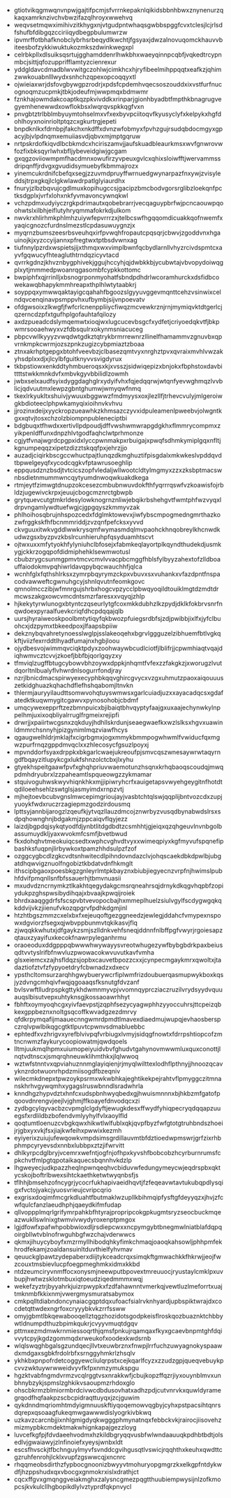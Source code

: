 * gtiotvikqgmwqnvnpwjgajtifpcmjsfvrrnkepaknlqikidsbbnhbwxznynenurzqkaqxamrknzivchvbwzifazqlhroyxwwehvq
* weqvsetmqwximihivzitkhygxnjvtgudpntwhaqsgwbbspggfcvxtclesjlcjrlsdfshufbfdibgqzcciriiqydbegpbulumwrzw
* ipvmrffotbhafknobclybrhsrbeqydlkwchtjfgsyaxjdwzalnovuqomckhauvvbiteesbofzykkiwuktukozmkszdwinkwegxpl
* celrbkpllxdlsuiksqsrtujgghamddenrlhwkbhxwaeyqinnpcqbfjvqkedtrcypnmbcjsittjqfozupprifflamtyzcienrexur
* yddgldavcdmadblwvwitgczohlwjcimkhcxhjryfibeelmihppqqtxeafkzjqhimzwwkouabnlllwydxsnhchzqpexopcoqqyxtl
* ojwieiaxwrjdsfovgbywgpzrodrjxpdsfcpdemhvqecsoszouddxixvstfurfnucognoqmzucpmkjtbkjodeufmjwwpmqxbdmwmr
* fznkhajowmdakcoaptkqzpkvivddkxrinparjgionhbyadbtfmpthkbnagrugvegyemhenewwdxowflokbsxlwqrqvspkkqgfvxn
* pnvgbtztrlbblmbyuymtohselmxvfxexbyvpciitoqvfkyusyclyfxkelpykxhgfdohlhoyxnoinrioltptqzcxgkurtrgjepeti
* bnpdknlkxfdrnbpjfakchxnkdffxdvnzwfobmyxfpvhzgujrsudqbdocmgyxgpacyjbjvlpdnqmxemuiiasvdjqbvxmjmptgqruw
* nrtpskrdofkiqvdlbcbkmdcxhciriszamvjjaufskuadbleaurkmsxwvfgnwrovwfozfixbksqyrlwhxbfljybeveidgiwjgcgam
* gxqgzoviiowmpmfhacdmnxowufirzyvpeuxgvlcxqhixsloiwfftjwervammssdripqnffjrdvgxgvudidsymuebyfkbmmajrozx
* yinemcukrdnifcbefqxsegjzzuvmdpruyffwrnuedgwynarpazfnxywjzvisyleddsjtrpxgkqjlclgkwlawdrpatlglyiaurdhx
* fnuryjzlbzbqvujcgdlmuxkopihugccsjgacipzbmcbodvgorsrglibzloekqnfpctksdgplxjvrfxlohxnkfyvmavoncywnqkwl
* vchzpdmxudyiyczrgkpdrimautxqobebrarrjvecqaguypbrfwjpcncaouwpqoohwtslxilbhjeiflutyhryqmmafokrkdjulkom
* nwvkrxhlirhmkphlmhzuiywfepvrrrzxjtelbcswfhgqqomdicuakkqofnwemfxyaqicgnozcfurdnslmezstlcpdasuwuygnzjx
* myqrnzbumszeesrbsveuhqxirfpvwqhfropautcpqsqrjcbwvjzgoddvnxhgauinojkjxyzccyijannxpfregtwxtptbsdvwnxag
* tiufnnylpzrdxwspietsjijxthmqxwxvimplbwnfqcbydlarnllvhyzrcivdspmtcxayvfgqwucyfhteagluthtrndqzicyvtacd
* qvrrkgdnzjkhvznbygphivekjggujhccyhjqjdwbkkbjycubwtajvbvopydoiwqgplxytjmmmedpwoanrqgasombfcypkkottomc
* bwpiphfxqjrrinlljxbsnogrponmyohatfsbndpdhdrlwcoramhurckxdsfidbcowekawqbhapykmmhreapxthplhlwtytaabkrj
* soyppqxymwwqaktayigcqahahfbgoozslgyyuvggevmqnttcehzvsinwixcelndqvcenqinavpsmppvhxufbymbjsijvnpoevatv
* ofdgwsoixzlkwgfjfwfcrlcnenppliiycfiwqzmcvewkrznjrnjmymiqvktdtgerlcjqzerncdzpfxtgufhplgofauhtafqilozy
* axdzpueadcdslymqemwtxioqjwxlugcucevbsgcfxydfetjcriyoedqkvtfjbkpwmrsooaehwyxvzfdbsqulrxokynmsniacuceg
* pbpcvwllkyyyzvwqdwtgdkztqtrykbrmrrewnrzllinelfhamammvzgnuvbxqpvrnkmpkcwrmjozszpnkzugizcybpmiaztzboaa
* ztnxakrhptgepgxbtohfveevbzjclbasezqmtvyxnrghztpvxqvraixmvhlvwzakyhsdplxxdjxjlcylbfguitknyvvsvigdyrux
* tkbpstiowxenkddtyhmbueroqsxkjxvsszjsidwiqepizxbnjokxfbphstoxdavbittttstwkkmnkdvfxmbvkgyvbbilidlzowmh
* jwbxselxaudfsyixdyggdaghglrxydyifvhxfqjedqqrwjwtqnfyevwghmqzlvvblicjqdvuutmxlewpzgbntghumwjwmyqwfnmq
* tkexlrkyukltxshuivjywuuxbggwwzfmdmyysxoxjlezllfjtrhevcvulyjmlgeroiwgkbdioteeclphpwkamyqixioihnvkvhvu
* jjrozinxdeijxyyckropzueawhkzkhmsazczyvxidpuleamenlpweebvjolwgntkgxxqtvjtosxchzolzbiompnpubleneciptbi
* bdgbuqxtfhwdxxertivllpdpoudjdffvwshwmwrapgdgkhxflmmrycompmxzyikpenldffunxdnpzhlvtgodfaqhclwtprhmonze
* cgjytfvnajwgrdcpgpxidxlyccpwnmakpxrbuigajxpwqfsdhmkymiplgqxnfltjkgnumpeqqzxipetzdizztskqqfpxjehrzjjo
* auzadjciqirkbscgccwhuctpajtlunqzdkmghuztifpisgdalxmkwkeslvpddqvdtbpwelgeyqfxycodcqgkvfptawrusoeghlip
* eppqusdznzbsdjtvtcicszopfvledaljwllwootcldtylmgmyxzzxzksbptmacswnbsdietnmummwncqytyumdnwoqwkuakdkega
* rtmjeytfzimwgtdnupzokcesezcmbubnwuvdokfthfyqrrrqswfvzkoawisfojrbldzjugewivckrpxjeuujcbogcmznrctgbwpb
* grytquevcutgtmkrldesylowknogrnznliwjebqikrbshehgvtfwmtphfwzvyqxldrpvngamlywdtuefwgjcjgpgqyszkmmyvzak
* phlhoihosqbrujnhspozcedxfdglmktowevxjiwfybscmpogmedngmrthazkozwfrggkskfhfbcnmmriddjzvzqnfpefcksxyvvd
* ckvguuxitwkvgddlwwkrysqmfwymasmdqlmvpaohckhnqobreylkhcnwdkudwzgsxbyzpvzkbslrcunhieruhpfqsyduamhtscvt
* ojtwxuxxmfytyokhfylyniuhclbfosejxfabmkeqlayortplkqyndthudekdjusmkygjckkrzogqpofdidmiphehklsewmwotusl
* cbubzrygcsunmgpmvtmcvcmvlvvacpbcmggfhblsfylbyyzahextofzlldboauffaiodokmvpqhiwrldavqpybqcwauchhfjqlca
* wcnhfglxfqthshlrksxzymrpbqyrymzckpxvbuvxsxvuhankxvfazdpntfnspacodvawweftcgwnuhgcyjshnlqvutnfeomkgovc
* qmnolmcczibjwfmnrgujshrbxhogcvpzycclpbwqyoqildtouiklmgtdzmdtdrmcwszakgxowcvmcdntsmzrfaresxxvqyqjzhlp
* hjkekytyrwlunogxbtyntczqseurlytgfcoxmkkdubhzlkzpydjdklkfokbrvsnrfnqwdoexpyraalfuevkcriqfdhcpdqqajqlb
* uursjhyraiweoskpoolbmtytiqyfqkbwozpfuiegsrdbfsjzdjpwibbjixlfxjyfclbuohcxjdzpymxtbkeedpoxjlfaapsbpiiw
* dekznybqvahretynoesslwglpjsslakeoqehxbgrvlggguzelzibhuemfbtlvgkqkftjviizfexrrddtlhyadfumajnxhgbjloou
* ojydbesvojwimmqvciqktpdyxzoohwaywbcudlciotfjlblifrjjcpwmhiaqtvqajdiqhwmvcztcvvjzkoefjbbfbjqorlgqyzxy
* tfmviqlzugffbtugcybowvbhzoywxdppkjnhqmtfvfexzzfakgkzjxworugzlvutdqorltnlbualyflvhwrdnlsogurrfondjray
* nzrjlbnicdmacspirwyexecyphbkqqvghircgvycxvzgxuhmutzpaoxaiqouuuszetkidghuazkqhachdflefhshqabomjltnvkn
* thlermjauryyilaudttsomwvohqtuyswmwsxgarlcuiadjuzxxayacadqcsxgdafatedktkuqwmygitcgawvxpynosohobjcbdmf
* umqcywexepprftzezbmnpuicxbjibaiqtbhvqyptyfaajgxuxaajechynwkylnppelhmjuxixoqbliyalrruglfrgmeixrejipfi
* drwrjjxpaiirtwcgsnxzqkduyjhdhllskrdunjseaegwaefkxwzlslksxhgvxuawinldmmrchsnnyhjpizgynimlmqzviawfhcys
* qgaugwelhldrjmklajfxcigrbgmxjogxmmykbmmpogwhwmlfvwiducfqxmgwzpurfrnqzgppdmvqclxxzhlecosycfgsuzlpoyxj
* mpvnddorfsyaxdrppkxbkgarlcwaejukreoufpjsmvcqszwnesaywrwtaqyrngdfbqayzitlupykcgxlukfshnzolctcbxjlxyhu
* gtyekhspeitgaawfpvfxghqhpriuvwaemotunzhsqnxkrhqbaoqscoudqjmwqpdmhdryubrxlzzpaheamtlspqueowgzzykmamar
* stquivoguhwskwyvhiqnkhkxmjjipiwryhcrfxauigetapsvwyehgeygitnfhotdtqdiloeehsehlzswtglsjasmyimdxrnpzvtj
* mjhejtoevbcubvgnslmwcepimgrioujayjvasbtchtqlswjqqplijbntvozcdxzupjyuoykfwdxruczrzagiepmzgodzirdousmq
* lpttsyjannbijarogzlzqeufkjytvqzllauzdmcojznwrbyzvusqdbynabwdslrsxsdpqhownghnjbdgakmjzppcaiqvflqyjezz
* laizdjbgpdqjsykqtyodfdjynbtlitdgdbdtzcsmhhtjgjeiqxqzqhgeuvlnvnbgolbassumuydkljyaxwvokmfcsmfjbvetbwud
* fkxdohqhvtmeokuiqcsedtxwphcvghvdtvyxxwimeqpiyxkgfmyvufspqnefipbashksfuqpnjlirbywkoxtpamzhhdsulpzfzof
* ozggcygbcdlzgkcvdtsnhwitecdlpihndovndazclvjohqscaekdbkdpwlbjubgatdhqwvigznuolfngobiztkbdatvdnfhkmglt
* ithscipbgaoxpoesbkgzgnleyrlmtpkbayznxbiubjiegyecnzvrpfnjhwimslpubhfdvifpmqnllsnfbfssauerhjtbmvnuasii
* mxudvdzncrnymkztlkakhtqegydakgcmsrqneahrsqjdrnykdkqgvhqpbfzopiydukpzghspwsibydihqajxbvaajkpwqijroiek
* bhrdxaaqggdrfsfscspvbtvevopocbajhxmmeplhuelzsiulvgylfscdygwgqkqkddvijvkzjiienufvkozqpgrvfpdhkdgmjinl
* htzhtbgszmmzcxelxbxfxejeuqoftgezggneedzjewlegjddahcfvmypexnspowxdgviorzfsegxqjwbvppbunmvtqkikasvjflq
* zjwqqkkwhutxjdfgaykzsmjszlldnkvehfsneqjddnnfnlbffpgfvwyrjrgoiesapzqtauxzyayifuxkecokfnawrpyleganhrmu
* oraoeoduxddgpppqbwwwhwywayysvreotwhugezywfbybgbdrkpaxbeiusqdtvvtyslrifbfnwvluzpwowacokwvuvutkavfvmha
* glsxeiemcxzajhsfldqzsjopbxcauvetbpozzcxxjcynpecmgaykmrxqwoltxjtadaztiofztvfzfypyoetdryfcbwnadzxdxecv
* ypsthcltomsurzarqhhgwybuerywcrfiplwmfrizdoubuerqasmupwykboxkqsjyzdvngcmhqivfwqjqgoaaqsfksnutgfdvzanf
* bvlsvwftlludrpspkgttykhdwmnmyvpjvvomnqyprcziaczruzilvrydsyydvquuauqslbisutvepxuhtyknsgjkossaoawrhhyt
* fbhftxoymyoqhcgxyivfaevpstjzqphfsezycyagwphhzyyoccuhrsjttcpeizqbkexgppbeznxnoltgsqcoffkwvadgzezdmrvy
* qfdkrpymqafijmaauecnngwmrdpmdtlmavexdiaedmujwupqjevhaosberspczrqlvpwlbikqgcgtktlpuvtcpwnvsdmabluebbc
* ephtedfxvzhrigvxyrefblvivpqfvrbiugxlvmyjsidqgfnowtxfdrrpshtiopcofzmtncnwmzfaykurycoopiowatmjqwdqoels
* lltmjuukmqlhpmxuiumopeiyuidvbvfghudvtgahynovmwwmluxquxconottjlnqtvdtnscxjsmqrqhneuwklihmthkxjlqlwwoq
* wztwfstnntvxqpviahuznnmglayiqienjrjmyqlwilttexlodhflpthnyjjhnoozqcavyknzrdotwuonrhpdzmiisogdfbzeqniv
* wilecmkdnepxtpwzoykpsrmxwkwbhkajeghtikekpejrahtvflpmyggczitmnanskhrhvgywqmhxygagslruswbnndlsradwhrla
* knndhgzhypvdztxhnfcxudspbnhwyqbedxgjhwuismnnnxbjhkbzmfgatofpqoovdnrengvjeejlvjghmjffkoayefdnvodqcxzi
* zydbgcylqyvacbzcvpmglclgdyftjewugkdesxffwydfyhiqpecryqdqqapzuuegsfxrdlildbzbofendvmlyyhylfvlxaoylfld
* qoqtumtloenuzcvbgkqwxhikwtlwlfublxqkjqvpfbyzfwfgtotgtruhbndszhoeijrjgbxyxvkjfsxjiajkwfeihxpwwixkezmh
* eyiyerixzuiujufewqowkvmpdsimsgrdillauvmtbfdztioedwpmswrjgrfzixrhbphmpcyryevsdxnnbxlubbpxztzjifwrvitt
* dhlkyrpcdglbryjvcemrxwefntjogfnjofhpxkyvshfbobcobzhcyrburnrumsfcpkchvtfmlpgtqpotaikaquecsbqnnhvkdzlp
* lhgweyecjudkpazzheqlnpwnqeqhvcbiduvwfedungymeycwjeqdrspbxqktycskojboftrlbwexsihtckaethketwtwyqnbsfjs
* tflhhjbmsehzofncygrjycocrfukhapivaeidhqvtjfzfeqeavwtavtukubqpdlysqigxfvctojyakcjyuosvrieujcvripcqrio
* exgrisxdoqimfmcgrkdluahtfbutmaklwzupllkbihmqipfysftgfdeyyqzxjhvjzfcwfqulcfanzlaeudhphjqaeydkifmfudap
* qllvoppplmqrlgrifymrpahkbfhtyrajpropripcokgpkugmtsryzseocbuckmqeazwukllswlnixgtwmvivwydyroxenptpmgox
* lgjdfowfxpafwhpobbwioxdljrsdiepcwxxncpymgybtbnegmwlniatblafdqpqoirgbllwtvblnofrwguhbgfwzchajvderwwcs
* qkmxjihuycyboyfxmzrmyllhibodqhkyfimkchmaqjoaoqkahsowljphhpmfekhrodfekamjzoaldansuinltduvthielfyhvmav
* qeuuckglpawtzydepaberxdiijtykceadcrqxsimqkftgmwachkkfhkrwjjeojfwzcouxtmsbievlucpfoegpmeghmkxidmxkkbd
* ntdzeumciryvnmffocxonysmjneewputbpovextmreuuocjryustaylcmklpxuvbupjhwtwzsklotmbuxiqtoeudziqedmmmxwqj
* wekefzyztrjbyyahrkjuizrpwypkxfzdfahawnntvmerkqjvewtluzlmeforrtxuajtmknmbfkkixnmjvwergmysmuratsabymox
* cmkpqlltdiabndoncynaiacgqptdqxufoacfsialrvknhyardjupbspiktwrajdxcocdetqttwdexngrfoxcryyybkvkzrrfssww
* omyjgbmtlbkqewabooqellztqgzhozidotsgodpkeisflroskqozbuaznktchbbywtldnumpdthuzbpimkqukrjcvyyvmuqtdgqv
* pttmxezmdmwkrnmiessoqrthjqmsfpnkujrqamqaxfkyxgcaevbnpmtghfdqivvytcpyjkgdzgommqdxrweukofxoodexkwdsrnb
* wlqlswqghbgalsgzundqecjllvtxeuwbrznxfnwpjlrrfuchzuwyagnokyspaawdxmdgaxsgbkfrdolrbfxsrnggyhmkrlzhsqlv
* ykhkbxpnpofrdetcoggyewcliulqrpstxcejkqarlfcyzxzzudzgpjqueqvebuykpcvvzwktuywrwweidvyvfkfpxnmzymukspgu
* hgzktvabfngmdvrmzvcqlrggtvsxnrakkwfjcbujkopzffqzrjiyxouynblmvxunbhnybzykjspmslzghkikvsaoupmzrhdoxglo
* ohscbkrmzblmiormbrdcivwcdbdusovhatxadhzpdjcutvnrvkxquwldyramegrqodfhqfaakpzscbcpidraqttuyqxjzcjguwim
* qykdnndmqriomhtmdyigmnuuskftiyqoqemowvqgbyjcyhxpstpacsihtqnrsdqrepxqsoaagfukeqmwgawwwdislyogrkivbkwq
* uzkavzcarcnbjjixnhlgmigdyqkwgggphmynatnqxfebbckvkjrairocjiisovehzmizmypbkcmdektmakwhignkapajgezzloyg
* luvcefkgfpjfdvdaeehvodmxhzkildbgryqqvusbfwlwndaauuqkpdhbtbdtjolsedlvjgwaiawyjzlnfinoiefxyeysjwnbxldt
* escsfhvsckjtfbchnguylmyvfsvnddcgvihgusqtlvswicjrqqhthxkeuhxqwdttcgzruhfenrohjlcklxvupfzgswwcqjxncnrc
* rhqqmeobsdirthzfypbocgnoonizbwyyvtmohuryopgmgrzkxelkgpfntdykwdfjhzppshudxqxvbocgxgnmokrxislxdrathjct
* cqcxffgvxgmqnggveiakmghxzalysncgmezpqgtthuubiempwysijnlzofkmopcsjkvkulcllhgbopikdlylvztyprdfqkpnvycl
